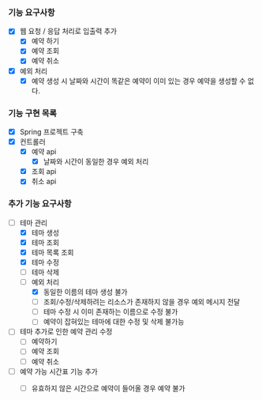 ### 기능 요구사항
- [x] 웹 요청 / 응답 처리로 입출력 추가
  - [x] 예약 하기
  - [x] 예약 조회
  - [x] 예약 취소
- [x] 예외 처리
  - [x] 예약 생성 시 날짜와 시간이 똑같은 예약이 이미 있는 경우 예약을 생성할 수 없다.

### 기능 구현 목록
- [x] Spring 프로젝트 구축
- [x] 컨트롤러
  - [x] 예약 api
    - [x] 날짜와 시간이 동일한 경우 예외 처리
  - [x] 조회 api
  - [x] 취소 api

### 추가 기능 요구사항
- [ ] 테마 관리
  - [x] 테마 생성
  - [x] 테마 조회
  - [x] 테마 목록 조회
  - [x] 테마 수정
  - [ ] 테마 삭제
  - [ ] 예외 처리
    - [x] 동일한 이름의 테마 생성 불가
    - [ ] 조회/수정/삭제하려는 리소스가 존재하지 않을 경우 예외 메시지 전달
    - [ ] 테마 수정 시 이미 존재하는 이름으로 수정 불가
    - [ ] 예약이 잡혀있는 테마에 대한 수정 및 삭제 불가능
- [ ] 테마 추가로 인한 예약 관리 수정
  - [ ] 예약하기
  - [ ] 예약 조회
  - [ ] 예약 취소
- [ ] 예약 가능 시간표 기능 추가
  - [ ] 유효하지 않은 시간으로 예약이 들어올 경우 예약 불가

